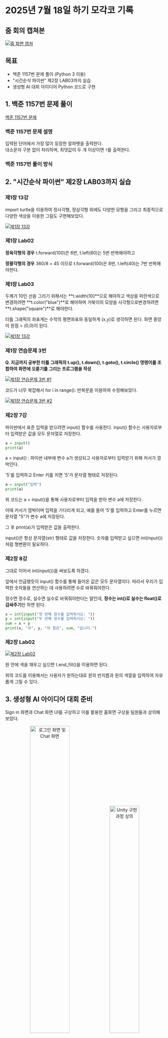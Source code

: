 # 2025년 7월 18일 하기 모각코 기록

## 줌 회의 캡쳐본
[![줌 화면 캡쳐](../image/zoom0718.jpg)](../image/zoom0718.jpg) 


## 목표
- 백준 1157번 문제 풀이 (Python 3 이용)
- "시간순삭 파이썬" 제2장 LAB03까지 실습
- 생성형 AI 대회 아이디어 Python 코드로 구현

## 1. 백준 1157번 문제 풀이
[백준 1157번 문제](https://www.acmicpc.net/problem/1157)

### 백준 1157번 문제 설명
입력된 단어에서 가장 많이 등장한 알파벳을 출력한다.  
대소문자 구분 없이 처리하며, 최댓값이 두 개 이상이면 `?`를 출력한다.

### 백준 1157번 풀이 방식


## 2. "시간순삭 파이썬" 제2장 LAB03까지 실습

### 제1장 13강
import turtle을 이용하여 정사각형, 정삼각형 외에도 다양한 모형을 그리고 최종적으로 다양한 색상을 이용한 그림도 구현해보았다.

[![제1장 13강](../image/Python1-13.png)](../image/Python1-13.png) 

### 제1장 Lab02
**정육각형의 경우**
t.forward(100)은 6번, t.left(60)는 5번 반복해야하고

**정팔각형의 경우**
360/8 = 45 이므로
t.forward(100)은 8번, t.left(40)는 7번 반복해야한다.

### 제1장 Lab03
두께가 10인 선을 그리기 위해서는 **t.width(10)**으로 해야하고
색상을 파란색으로 변경하려면 **t.color("blue")**로 해야하며
거북이의 모양을 사각형으로변경하려면 **t.shape("square")**로 해야한다.

터틀 그래픽의 좌표계는 수학의 평면좌표와 동일하게 (x,y)로 생각하면 된다.
화면 중앙이 원점 = (0,0)이 된다.

[![제1장 13강](../image/Python1-Lab03.png)](../image/Python1-Lab03.png) 

### 제1장 연습문제 3번

**Q. 지금까지 공부한 터틀 그래픽의 t.up(), t.down(), t.goto(), t.circle() 명령어를 조합하여 화면에 오륜기를 그리는 프로그램을 작성**

[![제1장 연습문제 3번 #1](../image/practice1-3.png)](../image/practice1-3.png) 

코드가 너무 복잡해서 for i in range(): 반복문을 이용하여 수정해보았다.

[![제1장 연습문제 3번 #2](../image/practice1-3_for.png)](../image/practice1-3_for.png) 


### 제2장 7강
파이썬에서 표준 입력을 받으려면 input() 함수를 사용한다.
input() 함수는 사용자로부터 입력받은 값을 모두 문자열로 저장한다.

```python
a = input()
print(a)
```
a = input() : 파이썬 내부에 변수 a가 생성되고 사용자로부터 입력받기 위해 커서가 깜박인다.

'5'를 입력하고 Enter 키를 치면 '5'가 문자열 형태로 저장된다.

```python
a = input("입력")
print(a)
```
위 코드는 a = input()을 통해 사용자로부터 입력을 받아 변수 a에 저장한다.

이때 커서가 깜박이며 입력을 기다리게 되고, 예를 들어 '5'를 입력하고 Enter를 누르면 문자열 "5"가 변수 a에 저장된다.

그 후 print(a)가 입력받은 값을 출력한다.

input()은 항상 문자열(str) 형태로 값을 저장한다.
숫자를 입력받고 싶으면 int(input())처럼 형변환이 필요하다.

### 제2장 8강

그대로 이어서 int(input())을 써보도록 하겠다.

앞에서 언급했듯이 input() 함수를 통해 들어온 값은 모두 문자열이다. 따라서 우리가 입력한 숫자들을 연산하는 데 사용하려면 수로 바꿔줘야한다.

정수면 정수로, 실수면 실수로 바꿔줘야한다는 말인데, **정수는 int()로 실수는 float()로 감싸주기**만 하면 된다.

```python
x = int(input("첫 번째 정수를 입력하시오: "))
y = int(input("두 번째 정수를 입력하시오: "))
sum = x + y
print(x, "과", y, "의 합은", sum, "입니다.")
```

### 제2장 Lab02

[![제2장 Lab02](../image/Python2-Lab02_endfill.png)](../image/Python2-Lab02_endfill.png) 

원 안에 색을 채우고 싶으면 t.end_fill()을 이용하면 된다.

위의 코드를 이용해서는 사용자가 원하는대로 원의 반지름과 원의 색깔을 입력하여 자유롭게 그릴 수 있다.

## 3. 생성형 AI 아이디어 대회 준비
Sign in 화면과 Chat 화면 UI를 구상하고 이를 활용한 홈화면 구상을 팀원들과 상의해보았다.

<p align="center">
  <img src="../image/sign_in_chat.png" alt="로그인 화면 및 Chat 화면" width="50%">
  <img src="../image/Unity_chat.png" alt="Unity 구현 과정 상의" width="43%">
</p>

위는 나의 의견 중 일부이다.


## 결과
- 백준 1157번 문제 풀이 및 파이썬 문법 공부
- 생성형 AI 대회 아이디어 정리 및 Python으로 구현 성공
